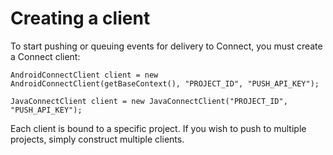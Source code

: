 # Creating a client

To start pushing or queuing events for delivery to Connect, you must create a Connect client:

```java-android
AndroidConnectClient client = new AndroidConnectClient(getBaseContext(), "PROJECT_ID", "PUSH_API_KEY");
```
```java-vanilla
JavaConnectClient client = new JavaConnectClient("PROJECT_ID", "PUSH_API_KEY");
```

Each client is bound to a specific project.  If you wish to push to multiple projects, simply construct multiple clients.
